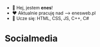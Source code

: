 - 👋 Hej, jestem **enes**!
- ❤️ Aktualnie pracuję nad --> enesweb.pl
- 🌱 Ucze się: HTML, CSS, JS, C++, C#
# Socialmedia
<!---
enes1823/enes1823 is a ✨ special ✨ repository because its `README.md` (this file) appears on your GitHub profile.
You can click the Preview link to take a look at your changes.
--->
